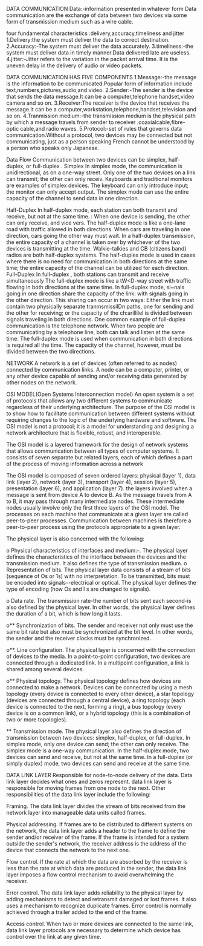 DATA COMMUNICATION
Data:-information presented in whatever form 
Data communication are the exchange of data between two devices via some form of transmission medium such as a wire cable.

four fundamental characteristics :delivery,accuracy,timeliness and jitter
1.Delivery:the system must deliver the data to correct destination.
2.Accuracy:-The system must deliver the data accurately.
3.timeliness:-the system must deliver data in timely manner.Data delivered late are useless.
4.jitter:-Jitter refers to the variation in the packet arrival time. It is the uneven delay in
the delivery of audio or video packets.


DATA COMMUNICATION HAS FIVE COMPONENTS
1.Message:-the message is the information to be communicated.Popular form of information include text,numbers,pictures,audio,and video.
2.Sender:-The sender is the device that sends the data message.It can be a computer,telephone handset,video camera and so on.
3.Receiver:The receiver is the device that receives the message.It can be a computer,workstation,telephone,handset,television and so on.
4.Tranmission medium:-the transmission medium is the physical path by which a message travels from sender to receiver .coaxialcable,fibre-optic cable,and radio waves.
5.Protocol:-set of rules that governs data communication.Without a protocol, two
devices may be connected but not communicating, just as a person speaking French
cannot be understood by a person who speaks only Japanese.

Data Flow
Communication between two devices can be simplex, half-duplex, or full-duplex .
Simplex
In simplex mode, the communication is unidirectional, as on a one-way street. Only one
of the two devices on a link can transmit; the other can only receiv.
Keyboards and traditional monitors are examples of simplex devices. The keyboard
can only introduce input; the monitor can only accept output. The simplex mode
can use the entire capacity of the channel to send data in one direction.

Half-Duplex
In half-duplex mode, each station can both transmit and receive, but not at the same time. :
When one device is sending, the other can only receive, and vice vers.
The half-duplex mode is like a one-lane road with traffic allowed in both directions.
When cars are traveling in one direction, cars going the other way must wait. In a
half-duplex transmission, the entire capacity of a channel is taken over by whichever of
the two devices is transmitting at the time. Walkie-talkies and CB (citizens band) radios
are both half-duplex systems.
The half-duplex mode is used in cases where there is no need for communication
in both directions at the same time; the entire capacity of the channel can be utilized for
each direction.
Full-Duplex
In full-duplex , both stations can transmit and receive simultaneously
The full-duplex mode is like a tW<D-way street with traffic flowing in both directions
at the same time. In full-duplex mode, si~nals going in one direction share the
capacity of the link: with signals going in the other direction. This sharing can occur in
two ways: Either the link must contain two physically separate tranmsmissiIDn paths, one
for sending and the other for receiving; or the capacity of the ch:arillilel is divided
between signals traveling in both directions.
One common example of full-duplex communication is the telephone network.
When two people are communicating by a telephone line, both can talk and listen at the
same time.
The full-duplex mode is used when communication in both directions is required
all the time. The capacity of the channel, however, must be divided between the two
directions.

NETWORK
A network is a set of devices (often referred to as nodes) connected by communication
links. A node can be a computer, printer, or any other device capable of sending and/or
receiving data generated by other nodes on the network.

OSI MODEL(Open Systems Interconnection model)
An open system is a set of protocols that
allows any two different systems to communicate regardless of their underlying architecture.
The purpose of the OSI model is to show how to facilitate communication
between different systems without requiring changes to the logic of the underlying hardware
and software. The OSI model is not a protocol; it is a model for understanding and
designing a network architecture that is flexible, robust, and interoperable.

The OSI model is a layered framework for the design of network systems that
allows communication between all types of computer systems. It consists of seven separate
but related layers, each of which defines a part of the process of moving information
across a network

The OSI model is composed of seven ordered layers: physical (layer 1), data link (layer 2),
network (layer 3), transport (layer 4), session (layer 5), presentation (layer 6), and
application (layer 7). the layers involved when a message is sent from
device A to device B. As the message travels from A to B, it may pass through many
intermediate nodes. These intermediate nodes usually involve only the first three layers
of the OSI model.
The processes on each machine that communicate at
a given layer are called peer-to-peer processes.
 Communication between machines is therefore a peer-to-peer process using the protocols appropriate to a given layer.

The physical layer is also concerned with the following:

o Physical characteristics of interfaces and medium:-. The physical layer defines
the characteristics of the interface between the devices and the transmission
medium. It also defines the type of transmission medium.
o Representation of bits. The physical layer data consists of a stream of bits
(sequence of Os or 1s) with no interpretation. To be transmitted, bits must be
encoded into signals--electrical or optical. The physical layer defines the type of
encoding (how Os and I s are changed to signals).

o Data rate. The transmission rate-the number of bits sent each second-is also
defined by the physical layer. In other words, the physical layer defines the duration
of a bit, which is how long it lasts.

o** Synchronization of bits. The sender and receiver not only must use the same bit
rate but also must be synchronized at the bit level. In other words, the sender and
the receiver clocks must be synchronized.

o**. Line configuration. The physical layer is concerned with the connection of
devices to the media. In a point-to-point configuration, two devices are connected
through a dedicated link. In a multipoint configuration, a link is shared among
several devices.

o** Physical topology. The physical topology defines how devices are connected to
make a network. Devices can be connected by using a mesh topology (every device
is connected to every other device), a star topology (devices are connected through
a central device), a ring topology (each device is connected to the next, forming a
ring), a bus topology (every device is on a common link), or a hybrid topology (this
is a combination of two or more topologies).

** Transmission mode. The physical layer also defines the direction of transmission
between two devices: simplex, half-duplex, or full-duplex. In simplex mode, only
one device can send; the other can only receive. The simplex mode is a one-way
communication. In the half-duplex mode, two devices can send and receive, but
not at the same time. In a full-duplex (or simply duplex) mode, two devices can
send and receive at the same time.

DATA LINK LAYER
Responsible for node-to-node delivery of the data.
Data link layer decides what ones and zeros represent.
data link layer is responsible for moving frames from one node to the next.
Other responsibilities of the data link layer include the following:

 Framing. The data link layer divides the stream of bits received from the network
layer into manageable data units called frames.

 Physical addressing. If frames are to be distributed to different systems on the
network, the data link layer adds a header to the frame to define the sender and/or
receiver of the frame. If the frame is intended for a system outside the sender's
network, the receiver address is the address of the device that connects the network
to the next one.

Flow control. If the rate at which the data are absorbed by the receiver is less than
the rate at which data are produced in the sender, the data link layer imposes a flow
control mechanism to avoid overwhelming the receiver.

 Error control. The data link layer adds reliability to the physical layer by adding
mechanisms to detect and retransmit damaged or lost frames. It also uses a mechanism
to recognize duplicate frames. Error control is normally achieved through a
trailer added to the end of the frame.

 Access control. When two or more devices are connected to the same link, data
link layer protocols are necessary to determine which device has control over the
link at any given time.
